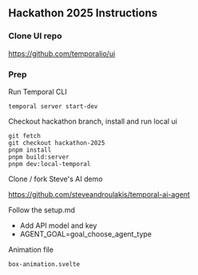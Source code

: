 ## Hackathon 2025 Instructions

### Clone UI repo

https://github.com/temporalio/ui

### Prep

Run Temporal CLI

```
temporal server start-dev
```

Checkout hackathon branch, install and run local ui

```
git fetch
git checkout hackathon-2025
pnpm install
pnpm build:server
pnpm dev:local-temporal
```

Clone / fork Steve's AI demo

https://github.com/steveandroulakis/temporal-ai-agent

Follow the setup.md

- Add API model and key
- AGENT_GOAL=goal_choose_agent_type


Animation file

```
box-animation.svelte
```
